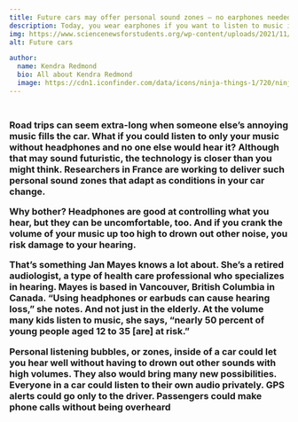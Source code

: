 ```yaml
---
title: Future cars may offer personal sound zones — no earphones needed.
description: Today, you wear earphones if you want to listen to music in a car without disturbing others. Someday soon, the car’s headrest may broadcast those tunes so that you can hear them but others in the car won’t have to.
img: https://www.sciencenewsforstudents.org/wp-content/uploads/2021/11/1030_LEM_personal_sound_zone_main.png
alt: Future cars

author:
  name: Kendra Redmond
  bio: All about Kendra Redmond
  image: https://cdn1.iconfinder.com/data/icons/ninja-things-1/720/ninja-background-256.png
---
```

<h3>
<br>
Road trips can seem extra-long when someone else’s annoying music fills the car. What if you could listen to only your music without headphones and no one else would hear it? Although that may sound futuristic, the technology is closer than you might think. Researchers in France are working to deliver such personal sound zones that adapt as conditions in your car change.

Why bother? Headphones are good at controlling what you hear, but they can be uncomfortable, too. And if you crank the volume of your music up too high to drown out other noise, you risk damage to your hearing.

That’s something Jan Mayes knows a lot about. She’s a retired audiologist, a type of health care professional who specializes in hearing. Mayes is based in Vancouver, British Columbia in Canada. “Using headphones or earbuds can cause hearing loss,” she notes. And not just in the elderly. At the volume many kids listen to music, she says, “nearly 50 percent of young people aged 12 to 35 [are] at risk.”

Personal listening bubbles, or zones, inside of a car could let you hear well without having to drown out other sounds with high volumes. They also would bring many new possibilities. Everyone in a car could listen to their own audio privately. GPS alerts could go only to the driver. Passengers could make phone calls without being overheard
</h4>